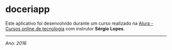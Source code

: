 # doceriapp

Este aplicativo foi desenvolvido durante um curso realizado na [Alura - Cursos online de tecnologia](https://www.alura.com.br/ "Alura")
 com instrutor **Sérgio Lopes**.

----------------------------

*Ano: 2016*
